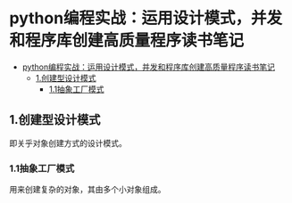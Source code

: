 # python编程实战：运用设计模式，并发和程序库创建高质量程序读书笔记

<!-- TOC -->

- [python编程实战：运用设计模式，并发和程序库创建高质量程序读书笔记](#python编程实战运用设计模式并发和程序库创建高质量程序读书笔记)
    - [1.创建型设计模式](#1创建型设计模式)
        - [1.1抽象工厂模式](#11抽象工厂模式)

<!-- /TOC -->

## 1.创建型设计模式

即关乎对象创建方式的设计模式。

### 1.1抽象工厂模式

用来创建复杂的对象，其由多个小对象组成。

